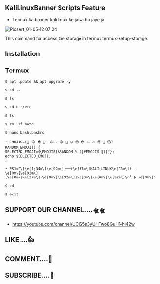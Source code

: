 ## KaliLinuxBanner Scripts Feature
 
 -  Termux ka banner kali linux ke jaisa ho jayega.

![PicsArt_01-05-12 07 24](https://user-images.githubusercontent.com/96905918/148369599-b5747ba3-6325-4b46-b3cf-acceb0861813.jpg)



This command for access the storage in termux 
termux-setup-storage.


## Installation 
 
## Termux
   ```
   $ apt update && apt upgrade -y
   ```
   ```
   $ cd ..
   ```
   ```
   $ ls
   ```
   ```
   $ cd usr/etc
   ```
   ```
   $ ls
   ```
   ```
   $ rm -rf motd
   ```
   ```
   $ nano bash.bashrc
   ```
   ```
   • EMOJIS=(🥱 😏 😎 👊  👍 💀️ 😉️ 🤔️ 🙄️ 😣️ 😳️ 💥 🔥 😵‍ 💫 ㉿)
RANDOM_EMOJI() {
  SELECTED_EMOJI=${EMOJIS[$RANDOM % ${#EMOJIS[@]}]};
  echo $SELECTED_EMOJI;
}
   ```
   ```
   • PS1='\[\e[1;34m\]\e[92m\]┌──(\e[37m\]KALI💀️LINUX\e[92m\])-\e[0m\]\e[92m\][\e[0m\]\e[37m\]~\e[0m\]\e[92m\]]\e[0m\]\e[0m\]\e[92m\]\n└─≽ \e[0m\]'
   ```
   ```
   $ cd
   ```
   ```
   $ exit
   ```
  

## SUPPORT OUR CHANNEL....🛸🛸



 - https://youtube.com/channel/UClS5s3yUHTwo8GuH1-hi42w

## LIKE....👍

## COMMENT....💬

## SUBSCRIBE....💝
